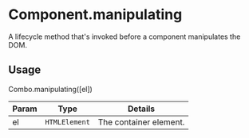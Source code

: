 # Component.manipulating

A lifecycle method that's invoked before a component manipulates the DOM.

## Usage

Combo.manipulating([el])

| Param           | Type          | Details                       |
| --------------- | ------------- | ----------------------------- |
| el              | `HTMLElement` | The container element.        |

